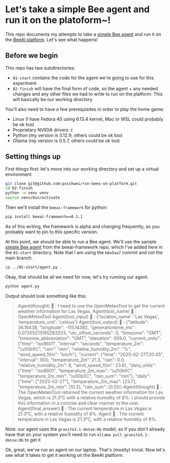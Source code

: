 # Let's take a simple Bee agent and run it on the platoform~!

This repo documents my attempts to take a [simple Bee agent](https://raw.githubusercontent.com/i-am-bee/beeai-framework/b6e5aa7a2cecf1003ab0313ac0c001fe5a2407fd/python/examples/agents/simple.py) and run it on the [BeeAI platform](https://github.com/i-am-bee/beeai/tree/54f29d4ca0776d03188e5d82893c25cc0e8ea53d). Let's see what happens!

## Before we begin

This repo has two subdirectories:

* `01-start` contains the code for the agent we're going to use for this experiment
* `02-finish` will have the final form of code, so the agent + any needed changes and any other files we had to write to run on the platform. This will basically be our working directory

You'll also need to have a few prerequisites in order to play the home game:

* Linux (I have Fedora 40 using 6.13.4 kernel, Mac or WSL could probably be ok too)
* Proprietary NVIDIA drivers :(
* Python (my version is 3.12.9, others could be ok too)
* Ollama (my version is 0.5.7, others could be ok too)


## Setting things up

First things first: let's move into our working directory and set up a virtual environment

```bash
git clone git@github.com:psschwei/run-bees-on-platform.git
cd 02-finish
python -m venv venv
source venv/bin/activate
```

Then we'll install the `beeai-framework` for python:

```bash
pip install beeai-framework==0.1.1
```

As of this writing, the framework is alpha and changing frequently, so you probably want to pin to this specific version.

At this point, we should be able to run a Bee agent. We'll use the sample [simple Bee agent](https://raw.githubusercontent.com/i-am-bee/beeai-framework/b6e5aa7a2cecf1003ab0313ac0c001fe5a2407fd/python/examples/agents/simple.py) from the beeai-framework repo, which I've added here in the `01-start` directory. Note that I am using the `b6e5aa7` commit and not the main branch.

```bash
cp ../01-start/agent.py .
```

Okay, that should be all we need for now, let's try running our agent.

```bash
python agent.py
```

Output should look something like this:

> Agent(thought) 🤖 :  I need to use the OpenMeteoTool to get the current weather information for Las Vegas.
> Agent(tool_name) 🤖 :  OpenMeteoTool
> Agent(tool_input) 🤖 :  {'location_name': 'Las Vegas', 'temperature_unit': 'celsius'}
> Agent(tool_output) 🤖 :  {"latitude": 36.16438, "longitude": -115.14392, "generationtime_ms": 0.07355213165283203, "utc_offset_seconds": 0, "timezone": "GMT", "timezone_abbreviation": "GMT", "elevation": 609.0, "current_units": {"time": "iso8601", "interval": "seconds", "temperature_2m": "\u00b0C", "rain": "mm", "relative_humidity_2m": "%", "wind_speed_10m": "km/h"}, "current": {"time": "2025-02-27T20:45", "interval": 900, "temperature_2m": 21.3, "rain": 0.0, "relative_humidity_2m": 8, "wind_speed_10m": 23.6}, "daily_units": {"time": "iso8601", "temperature_2m_max": "\u00b0C", "temperature_2m_min": "\u00b0C", "rain_sum": "mm"}, "daily": {"time": ["2025-02-27"], "temperature_2m_max": [23.7], "temperature_2m_min": [10.2], "rain_sum": [0.0]}}
> Agent(thought) 🤖 :  The OpenMeteoTool returned the current weather information for Las Vegas, which is 21.3°C with a relative humidity of 8%. I should provide this information in a concise and clear manner to the user.
> Agent(final_answer) 🤖 :  The current temperature in Las Vegas is 21.3°C, with a relative humidity of 8%.
> Agent 🤖 :  The current temperature in Las Vegas is 21.3°C, with a relative humidity of 8%.

Note: our agent uses the `granite3.1-dense:8b` model, so if you don't already have that on your system you'll need to run `ollama pull granite3.1-dense:8b` to get it

Ok, great, we've run an agent on our laptop. That's (mostly) trivial. Now let's see what it takes to get it working on the BeeAI platform.
